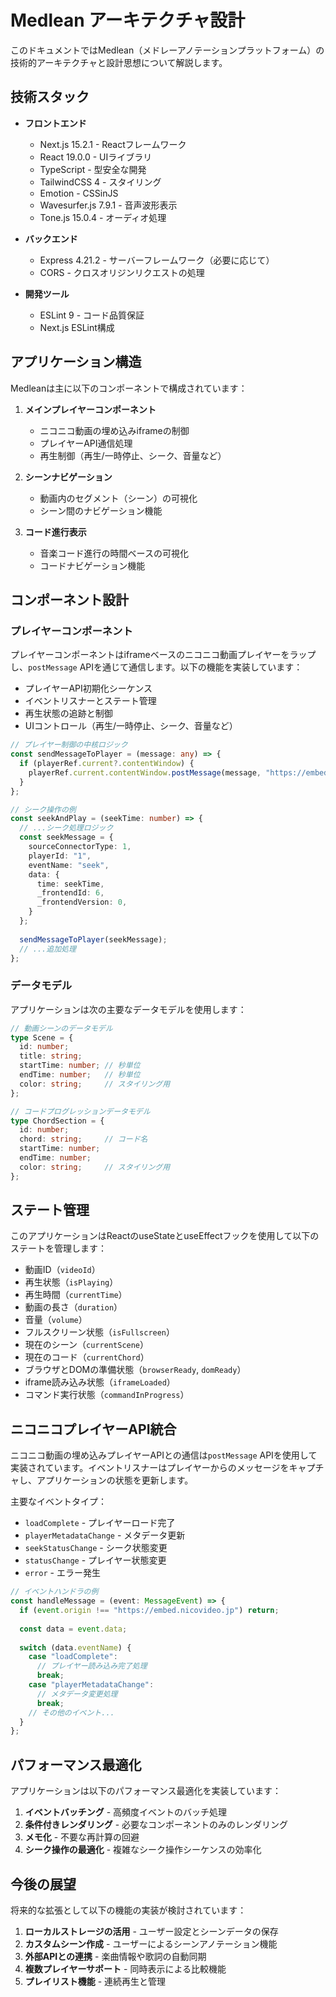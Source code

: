 # Medlean アーキテクチャ設計

このドキュメントではMedlean（メドレーアノテーションプラットフォーム）の技術的アーキテクチャと設計思想について解説します。

## 技術スタック

- **フロントエンド**
  - Next.js 15.2.1 - Reactフレームワーク
  - React 19.0.0 - UIライブラリ
  - TypeScript - 型安全な開発
  - TailwindCSS 4 - スタイリング
  - Emotion - CSSinJS
  - Wavesurfer.js 7.9.1 - 音声波形表示
  - Tone.js 15.0.4 - オーディオ処理

- **バックエンド**
  - Express 4.21.2 - サーバーフレームワーク（必要に応じて）
  - CORS - クロスオリジンリクエストの処理

- **開発ツール**
  - ESLint 9 - コード品質保証
  - Next.js ESLint構成

## アプリケーション構造

Medleanは主に以下のコンポーネントで構成されています：

1. **メインプレイヤーコンポーネント**
   - ニコニコ動画の埋め込みiframeの制御
   - プレイヤーAPI通信処理
   - 再生制御（再生/一時停止、シーク、音量など）

2. **シーンナビゲーション**
   - 動画内のセグメント（シーン）の可視化
   - シーン間のナビゲーション機能

3. **コード進行表示**
   - 音楽コード進行の時間ベースの可視化
   - コードナビゲーション機能

## コンポーネント設計

### プレイヤーコンポーネント

プレイヤーコンポーネントはiframeベースのニコニコ動画プレイヤーをラップし、`postMessage` APIを通じて通信します。以下の機能を実装しています：

- プレイヤーAPI初期化シーケンス
- イベントリスナーとステート管理
- 再生状態の追跡と制御
- UIコントロール（再生/一時停止、シーク、音量など）

```typescript
// プレイヤー制御の中核ロジック
const sendMessageToPlayer = (message: any) => {
  if (playerRef.current?.contentWindow) {
    playerRef.current.contentWindow.postMessage(message, "https://embed.nicovideo.jp");
  }
};

// シーク操作の例
const seekAndPlay = (seekTime: number) => {
  // ...シーク処理ロジック
  const seekMessage = {
    sourceConnectorType: 1,
    playerId: "1",
    eventName: "seek",
    data: {
      time: seekTime,
      _frontendId: 6,
      _frontendVersion: 0,
    }
  };
  
  sendMessageToPlayer(seekMessage);
  // ...追加処理
};
```

### データモデル

アプリケーションは次の主要なデータモデルを使用します：

```typescript
// 動画シーンのデータモデル
type Scene = {
  id: number;
  title: string;
  startTime: number; // 秒単位
  endTime: number;   // 秒単位
  color: string;     // スタイリング用
};

// コードプログレッションデータモデル
type ChordSection = {
  id: number;
  chord: string;     // コード名
  startTime: number;
  endTime: number;
  color: string;     // スタイリング用
};
```

## ステート管理

このアプリケーションはReactのuseStateとuseEffectフックを使用して以下のステートを管理します：

- 動画ID（`videoId`）
- 再生状態（`isPlaying`）
- 再生時間（`currentTime`）
- 動画の長さ（`duration`）
- 音量（`volume`）
- フルスクリーン状態（`isFullscreen`）
- 現在のシーン（`currentScene`）
- 現在のコード（`currentChord`）
- ブラウザとDOMの準備状態（`browserReady`, `domReady`）
- iframe読み込み状態（`iframeLoaded`）
- コマンド実行状態（`commandInProgress`）

## ニコニコプレイヤーAPI統合

ニコニコ動画の埋め込みプレイヤーAPIとの通信は`postMessage` APIを使用して実装されています。イベントリスナーはプレイヤーからのメッセージをキャプチャし、アプリケーションの状態を更新します。

主要なイベントタイプ：
- `loadComplete` - プレイヤーロード完了
- `playerMetadataChange` - メタデータ更新
- `seekStatusChange` - シーク状態変更
- `statusChange` - プレイヤー状態変更
- `error` - エラー発生

```typescript
// イベントハンドラの例
const handleMessage = (event: MessageEvent) => {
  if (event.origin !== "https://embed.nicovideo.jp") return;
  
  const data = event.data;
  
  switch (data.eventName) {
    case "loadComplete":
      // プレイヤー読み込み完了処理
      break;
    case "playerMetadataChange":
      // メタデータ変更処理
      break;
    // その他のイベント...
  }
};
```

## パフォーマンス最適化

アプリケーションは以下のパフォーマンス最適化を実装しています：

1. **イベントバッチング** - 高頻度イベントのバッチ処理
2. **条件付きレンダリング** - 必要なコンポーネントのみのレンダリング
3. **メモ化** - 不要な再計算の回避
4. **シーク操作の最適化** - 複雑なシーク操作シーケンスの効率化

## 今後の展望

将来的な拡張として以下の機能の実装が検討されています：

1. **ローカルストレージの活用** - ユーザー設定とシーンデータの保存
2. **カスタムシーン作成** - ユーザーによるシーンアノテーション機能
3. **外部APIとの連携** - 楽曲情報や歌詞の自動同期
4. **複数プレイヤーサポート** - 同時表示による比較機能
5. **プレイリスト機能** - 連続再生と管理
